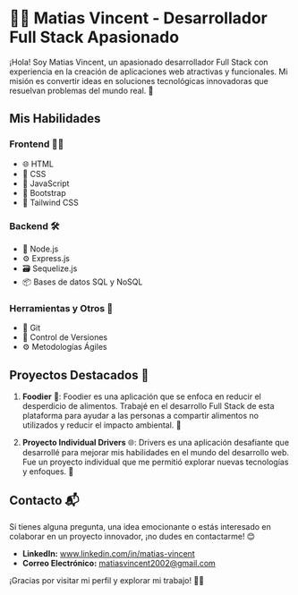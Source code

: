 # 👨‍💻 Matias Vincent - Desarrollador Full Stack Apasionado

¡Hola! Soy Matias Vincent, un apasionado desarrollador Full Stack con experiencia en la creación de aplicaciones web atractivas y funcionales. Mi misión es convertir ideas en soluciones tecnológicas innovadoras que resuelvan problemas del mundo real. 🚀

## Mis Habilidades

### Frontend 👨‍💻

- 🌐 HTML
- 🎨 CSS
- 🚀 JavaScript
- 🔵 Bootstrap
- 🌈 Tailwind CSS

### Backend 🛠️

- 🚀 Node.js
- ⚙️ Express.js
- 🗃️ Sequelize.js
- 📦 Bases de datos SQL y NoSQL

### Herramientas y Otros 🧰

- 🐙 Git
- 🔄 Control de Versiones
- ⚙️ Metodologías Ágiles

## Proyectos Destacados 🌟

1. **Foodier** 🚀: Foodier es una aplicación que se enfoca en reducir el desperdicio de alimentos. Trabajé en el desarrollo Full Stack de esta plataforma para ayudar a las personas a compartir alimentos no utilizados y reducir el impacto ambiental. 🍏

2. **Proyecto Individual Drivers** 🌐: Drivers es una aplicación desafiante que desarrollé para mejorar mis habilidades en el mundo del desarrollo web. Fue un proyecto individual que me permitió explorar nuevas tecnologías y enfoques. 🚗

## Contacto 📬

Si tienes alguna pregunta, una idea emocionante o estás interesado en colaborar en un proyecto innovador, ¡no dudes en contactarme! 😊

- **LinkedIn:** www.linkedin.com/in/matias-vincent
- **Correo Electrónico:** matiasvincent2002@gmail.com

¡Gracias por visitar mi perfil y explorar mi trabajo! 👋🚀
